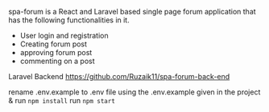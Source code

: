 spa-forum is a React and Laravel based single page forum application that has the following functionalities in it.

- User login and registration
- Creating forum post
- approving forum post
- commenting on a post

Laravel Backend
https://github.com/Ruzaik11/spa-forum-back-end

rename .env.example to .env file using the .env.example given in the project &
run  `npm install`
run  `npm start`
